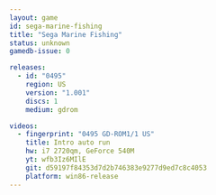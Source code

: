 ```yaml
---
layout: game
id: sega-marine-fishing
title: "Sega Marine Fishing"
status: unknown
gamedb-issue: 0

releases:
  - id: "0495"
    region: US
    version: "1.001"
    discs: 1
    medium: gdrom

videos:
  - fingerprint: "0495 GD-ROM1/1 US"
    title: Intro auto run
    hw: i7 2720qm, GeForce 540M
    yt: wfb3Iz6MIlE
    git: d59197f84353d7d2b746383e9277d9ed7c8c4053
    platform: win86-release
---
```

